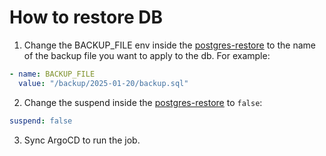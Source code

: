 # How to restore DB

1. Change the BACKUP_FILE env inside the [postgres-restore](./db/restore-backup.yaml) to the name of the backup file you want to apply to the db. For example:

```yaml
- name: BACKUP_FILE
  value: "/backup/2025-01-20/backup.sql"
```

2. Change the suspend inside the [postgres-restore](./db/restore-backup.yaml) to `false`:

```yaml
suspend: false
```

3. Sync ArgoCD to run the job.
